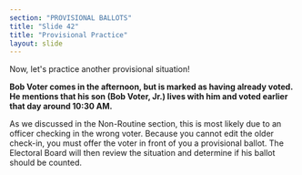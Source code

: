 ```yaml
---
section: "PROVISIONAL BALLOTS"
title: "Slide 42"
title: "Provisional Practice"
layout: slide
---
```


Now, let's practice another provisional situation!

**Bob Voter comes in the afternoon, but is marked as having already voted. He mentions that his son (Bob Voter, Jr.) lives with him and voted earlier that day around 10:30 AM.**

As we discussed in the Non-Routine section, this is most likely due to an officer checking in the wrong voter. Because you cannot edit the older check-in, you must offer the voter in front of you a provisional ballot. The Electoral Board will then review the situation and determine if his ballot should be counted.

